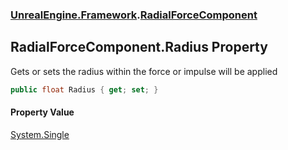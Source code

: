 ### [UnrealEngine.Framework](UnrealEngine_Framework.md 'UnrealEngine.Framework').[RadialForceComponent](RadialForceComponent.md 'UnrealEngine.Framework.RadialForceComponent')
## RadialForceComponent.Radius Property
Gets or sets the radius within the force or impulse will be applied  
```csharp
public float Radius { get; set; }
```
#### Property Value
[System.Single](https://docs.microsoft.com/en-us/dotnet/api/System.Single 'System.Single')

